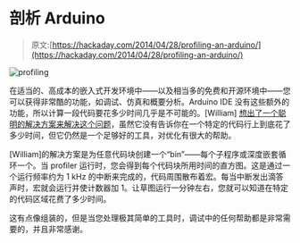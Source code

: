 # 剖析 Arduino

> 原文:[https://hackaday.com/2014/04/28/profiling-an-arduino/](https://hackaday.com/2014/04/28/profiling-an-arduino/)

![profiling](../Images/c3a5c7a436ab289ca5beb024beee0aaa.png)

在适当的、高成本的嵌入式开发环境中——以及相当多的免费和开源环境中——您可以获得非常酷的功能，如调试、仿真和概要分析。Arduino IDE 没有这些额外的功能，所以计算一段代码要花多少时间几乎是不可能的。[William] [想出了一个聪明的解决方案来解决这个问题](http://www.dudley.nu/arduino_profiling/)，虽然它没有告诉你在一个特定的代码行上到底花了多少时间，但它仍然是一个足够好的工具，对优化有很大的帮助。

[William]的解决方案是为任意代码块创建一个“bin”——每个子程序或深度嵌套循环一个。当 profiler 运行时，您会得到每个代码块所用时间的直方图。这是通过一个运行频率约为 1 kHz 的中断来完成的，代码周围散布着宏。每当中断发出滴答声时，宏就会运行并使计数器加 1。让草图运行一分钟左右，您就可以知道在特定的代码区域花费了多少时间。

这有点像组装的，但是当您处理极其简单的工具时，调试中的任何帮助都是非常需要的，并且非常感谢。